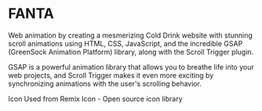 # FANTA
Web animation by creating a mesmerizing Cold Drink website with stunning scroll animations using HTML, CSS, JavaScript, and the incredible GSAP (GreenSock Animation Platform) library, along with the Scroll Trigger plugin.

GSAP is a powerful animation library that allows you to breathe life into your web projects, and Scroll Trigger makes it even more exciting by synchronizing animations with the user's scrolling behavior.

Icon Used from Remix Icon - Open source icon library 
